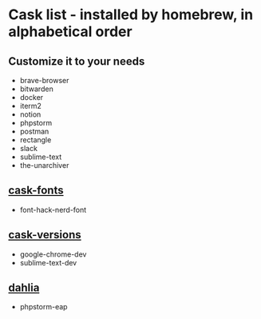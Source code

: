 # Cask list - installed by homebrew, in alphabetical order
## Customize it to your needs

- brave-browser
- bitwarden
- docker
- iterm2
- notion
- phpstorm
- postman
- rectangle
- slack
- sublime-text
- the-unarchiver

## [cask-fonts](tap.md#cask-fonts)
- font-hack-nerd-font

## [cask-versions](tap.md#cask-versions)
- google-chrome-dev
- sublime-text-dev

## [dahlia](tap.md#dahlia)
- phpstorm-eap
